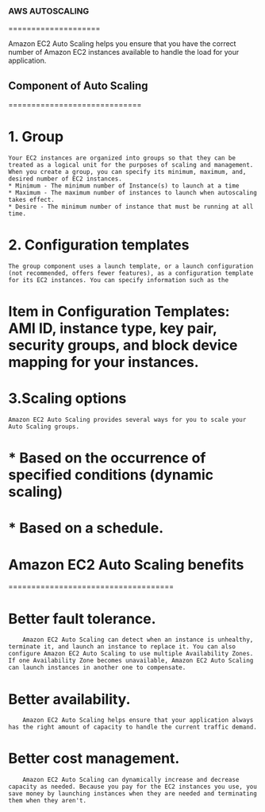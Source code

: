 ### AWS AUTOSCALING
====================

Amazon EC2 Auto Scaling helps you ensure that you have the correct number of Amazon EC2 instances available to handle the load for your application.

## Component of Auto Scaling 
=============================
# 1. Group
    Your EC2 instances are organized into groups so that they can be treated as a logical unit for the purposes of scaling and management.
    When you create a group, you can specify its minimum, maximum, and, desired number of EC2 instances.
    * Minimum - The minimum number of Instance(s) to launch at a time
    * Maximum - The maximum number of instances to launch when autoscaling takes effect.
    * Desire - The minimum number of instance that must be running at all time.
# 2. Configuration templates
    The group component uses a launch template, or a launch configuration (not recommended, offers fewer features), as a configuration template for its EC2 instances. You can specify information such as the 
#   Item in Configuration Templates: AMI ID, instance type, key pair, security groups, and block device mapping for your instances.

# 3.Scaling options
    Amazon EC2 Auto Scaling provides several ways for you to scale your Auto Scaling groups. 
#    * Based on the occurrence of specified conditions (dynamic scaling) 
#    * Based on a schedule.

# Amazon EC2 Auto Scaling benefits
====================================
#   Better fault tolerance. 
        Amazon EC2 Auto Scaling can detect when an instance is unhealthy, terminate it, and launch an instance to replace it. You can also configure Amazon EC2 Auto Scaling to use multiple Availability Zones. If one Availability Zone becomes unavailable, Amazon EC2 Auto Scaling can launch instances in another one to compensate.
#   Better availability. 
        Amazon EC2 Auto Scaling helps ensure that your application always has the right amount of capacity to handle the current traffic demand.

#   Better cost management. 
        Amazon EC2 Auto Scaling can dynamically increase and decrease capacity as needed. Because you pay for the EC2 instances you use, you save money by launching instances when they are needed and terminating them when they aren't.